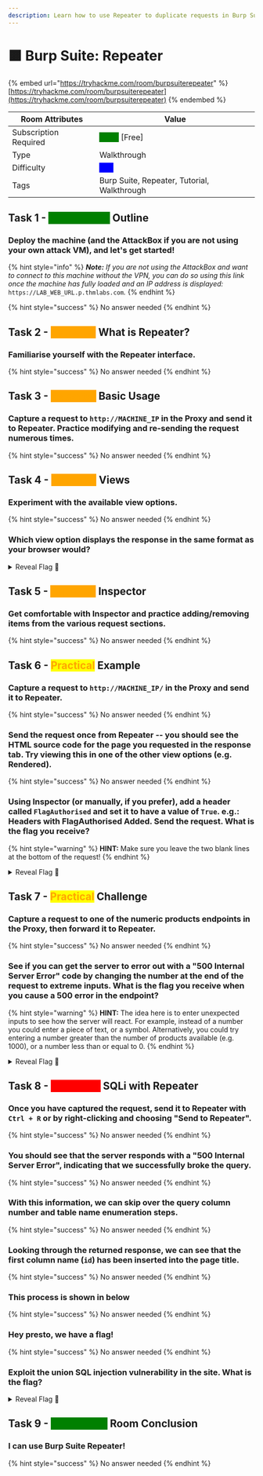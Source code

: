 ```yaml
---
description: Learn how to use Repeater to duplicate requests in Burp Suite
---
```


# 🟧 Burp Suite: Repeater

{% embed url="https://tryhackme.com/room/burpsuiterepeater" %}
[https://tryhackme.com/room/burpsuiterepeater](https://tryhackme.com/room/burpsuiterepeater)
{% endembed %}



| Room Attributes       | Value                                                                   |
| --------------------- | ----------------------------------------------------------------------- |
| Subscription Required |  <mark style="color:green;background-color:green;">False</mark> \[Free] |
| Type                  | Walkthrough                                                             |
| Difficulty            |  <mark style="color:blue;background-color:blue;">Info</mark>            |
| Tags                  | Burp Suite, Repeater, Tutorial, Walkthrough                             |



## Task 1 - <mark style="color:green;background-color:green;">Introduction</mark> Outline

### Deploy the machine (and the AttackBox if you are not using your own attack VM), and let's get started!

{% hint style="info" %}
_**Note:** If you are not using the AttackBox and want to connect to this machine without the VPN, you can do so using this link once the machine has fully loaded and an IP address is displayed:_ `https://LAB_WEB_URL.p.thmlabs.com`_._
{% endhint %}

{% hint style="success" %}
No answer needed
{% endhint %}

## Task 2 - <mark style="color:orange;background-color:orange;">Repeater</mark> What is Repeater?

### Familiarise yourself with the Repeater interface.

{% hint style="success" %}
No answer needed
{% endhint %}

## Task 3 - <mark style="color:orange;background-color:orange;">Repeater</mark> Basic Usage

### Capture a request to `http://MACHINE_IP` in the Proxy and send it to Repeater. Practice modifying and re-sending the request numerous times.

{% hint style="success" %}
No answer needed
{% endhint %}

## Task 4 - <mark style="color:orange;background-color:orange;">Repeater</mark> Views

### Experiment with the available view options.

{% hint style="success" %}
No answer needed
{% endhint %}

### Which view option displays the response in the same format as your browser would?

<details>

<summary>Reveal Flag <span data-gb-custom-inline data-tag="emoji" data-code="1f6a9">🚩</span></summary>

:triangular\_flag\_on\_post:`Render`

</details>

## Task 5 - <mark style="color:orange;background-color:orange;">Repeater</mark> Inspector

### Get comfortable with Inspector and practice adding/removing items from the various request sections.

{% hint style="success" %}
No answer needed
{% endhint %}

## Task 6 - <mark style="color:orange;background-color:yellow;">Practical</mark> Example

### Capture a request to `http://MACHINE_IP/` in the Proxy and send it to Repeater.

{% hint style="success" %}
No answer needed
{% endhint %}

### Send the request once from Repeater -- you should see the HTML source code for the page you requested in the response tab. Try viewing this in one of the other view options (e.g. Rendered).

{% hint style="success" %}
No answer needed
{% endhint %}

### Using Inspector (or manually, if you prefer), add a header called `FlagAuthorised` and set it to have a value of `True`. e.g.: Headers with FlagAuthorised Added. Send the request. What is the flag you receive?

{% hint style="warning" %}
**HINT:** Make sure you leave the two blank lines at the bottom of the request!
{% endhint %}

<details>

<summary>Reveal Flag <span data-gb-custom-inline data-tag="emoji" data-code="1f6a9">🚩</span></summary>

:triangular\_flag\_on\_post:`THM{Yzg2MWI2ZDhlYzdlNGFiZTUzZTIzMzVi}`

</details>

## Task 7 - <mark style="color:orange;background-color:yellow;">Practical</mark> Challenge

### Capture a request to one of the numeric products endpoints in the Proxy, then forward it to Repeater.

{% hint style="success" %}
No answer needed
{% endhint %}

### See if you can get the server to error out with a "500 Internal Server Error" code by changing the number at the end of the request to extreme inputs. What is the flag you receive when you cause a 500 error in the endpoint?

{% hint style="warning" %}
**HINT:** The idea here is to enter unexpected inputs to see how the server will react. For example, instead of a number you could enter a piece of text, or a symbol. Alternatively, you could try entering a number greater than the number of products available (e.g. 1000), or a number less than or equal to 0.
{% endhint %}

<details>

<summary>Reveal Flag <span data-gb-custom-inline data-tag="emoji" data-code="1f6a9">🚩</span></summary>

:triangular\_flag\_on\_post:`THM{N2MzMzFhMTA1MmZiYjA2YWQ4M2ZmMzhl}`

</details>

## Task 8 - <mark style="color:red;background-color:red;">Extra Mile</mark> SQLi with Repeater

### Once you have captured the request, send it to Repeater with `Ctrl + R` or by right-clicking and choosing "Send to Repeater".

{% hint style="success" %}
No answer needed
{% endhint %}

### You should see that the server responds with a "500 Internal Server Error", indicating that we successfully broke the query.

{% hint style="success" %}
No answer needed
{% endhint %}

### With this information, we can skip over the query column number and table name enumeration steps.

{% hint style="success" %}
No answer needed
{% endhint %}

### Looking through the returned response, we can see that the first column name (`id`) has been inserted into the page title.

{% hint style="success" %}
No answer needed
{% endhint %}

### This process is shown in below

{% hint style="success" %}
No answer needed
{% endhint %}

### Hey presto, we have a flag!

{% hint style="success" %}
No answer needed
{% endhint %}

### Exploit the union SQL injection vulnerability in the site. What is the flag?

<details>

<summary>Reveal Flag <span data-gb-custom-inline data-tag="emoji" data-code="1f6a9">🚩</span></summary>

:triangular\_flag\_on\_post:`THM{ZGE3OTUyZGMyMzkwNjJmZjg3Mzk1NjJh}`

</details>

## Task 9 - <mark style="color:green;background-color:green;">Conclusion</mark> Room Conclusion

### I can use Burp Suite Repeater!

{% hint style="success" %}
No answer needed
{% endhint %}


